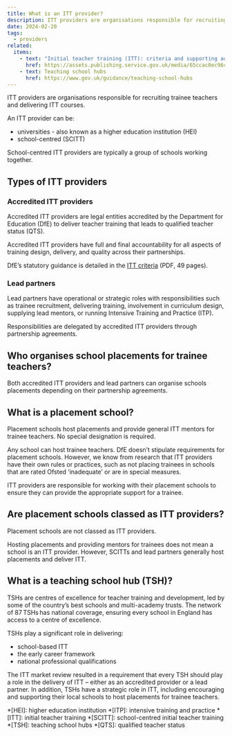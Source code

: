 ```yaml
---
title: What is an ITT provider?
description: ITT providers are organisations responsible for recruiting trainee teachers and delivering ITT courses
date: 2024-02-20
tags:
  - providers
related:
  items:
    - text: "Initial teacher training (ITT): criteria and supporting advice"
      href: https://assets.publishing.service.gov.uk/media/65ccac0ec96cf300126a3718/2024-25_ITT_criteria_and_supporting_advice.pdf
    - text: Teaching school hubs
      href: https://www.gov.uk/guidance/teaching-school-hubs
---
```


ITT providers are organisations responsible for recruiting trainee teachers and delivering ITT courses.

An ITT provider can be:

- universities - also known as a higher education institution (HEI)
- school-centred (SCITT)

School-centred ITT providers are typically a group of schools working together.

## Types of ITT providers

### Accredited ITT providers

Accredited ITT providers are legal entities accredited by the Department for Education (DfE) to deliver teacher training that leads to qualified teacher status (QTS).

Accredited ITT providers have full and final accountability for all aspects of training design, delivery, and quality across their partnerships.

DfE’s statutory guidance is detailed in the [ITT criteria](https://assets.publishing.service.gov.uk/media/64ef61b813ae15000d6e30c1/Initial_teacher_training_criteria_and_supporting_advice_2024_to_2025.pdf) (PDF, 49 pages).

### Lead partners

Lead partners have operational or strategic roles with responsibilities such as trainee recruitment, delivering training, involvement in curriculum design, supplying lead mentors, or running Intensive Training and Practice (ITP).

Responsibilities are delegated by accredited ITT providers through partnership agreements.

## Who organises school placements for trainee teachers?

Both accredited ITT providers and lead partners can organise schools placements depending on their partnership agreements.

## What is a placement school?

Placement schools host placements and provide general ITT mentors for trainee teachers. No special designation is required.

Any school can host trainee teachers. DfE doesn’t stipulate requirements for placement schools. However, we know from research that ITT providers have their own rules or practices, such as not placing trainees in schools that are rated Ofsted ‘inadequate’ or are in special measures.

ITT providers are responsible for working with their placement schools to ensure they can provide the appropriate support for a trainee.

## Are placement schools classed as ITT providers?

Placement schools are not classed as ITT providers.

Hosting placements and providing mentors for trainees does not mean a school is an ITT provider. However, SCITTs and lead partners generally host placements and deliver ITT.

## What is a teaching school hub (TSH)?

TSHs are centres of excellence for teacher training and development, led by some of the country’s best schools and multi-academy trusts. The network of 87 TSHs has national coverage, ensuring every school in England has access to a centre of excellence.

TSHs play a significant role in delivering:

- school-based ITT
- the early career framework
- national professional qualifications

The ITT market review resulted in a requirement that every TSH should play a role in the delivery of ITT – either as an accredited provider or a lead partner. In addition, TSHs have a strategic role in ITT, including encouraging and supporting their local schools to host placements for trainee teachers.

*[HEI]: higher education institution
*[ITP]: intensive training and practice
*[ITT]: initial teacher training
*[SCITT]: school-centred initial teacher training
*[TSH]: teaching school hubs
*[QTS]: qualified teacher status
